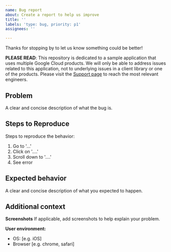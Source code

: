 ```yaml
---
name: Bug report
about: Create a report to help us improve
title: ''
labels: 'type: bug, priority: p1'
assignees: ''

---
```


Thanks for stopping by to let us know something could be better!

**PLEASE READ**: This repository is dedicated to a sample application that uses multiple Google Cloud products. We will only be able to address issues related to this application, not to underlying issues in a client library or one of the products. Please visit the [Support page](https://cloud.google.com/support) to reach the most relevant engineers.

## Problem

A clear and concise description of what the bug is.

## Steps to Reproduce

Steps to reproduce the behavior:

1. Go to '...'
2. Click on '....'
3. Scroll down to '....'
4. See error

## Expected behavior

A clear and concise description of what you expected to happen.

## Additional context

**Screenshots**
If applicable, add screenshots to help explain your problem.

**User environment:**
 - OS: [e.g. iOS]
 - Browser [e.g. chrome, safari]
